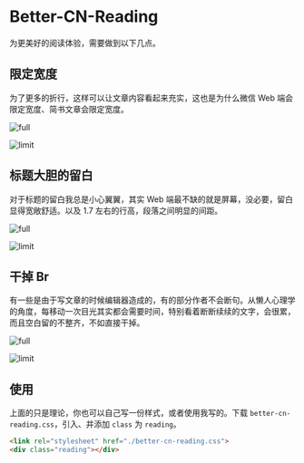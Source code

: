 # Better-CN-Reading

为更美好的阅读体验，需要做到以下几点。

## 限定宽度

为了更多的折行，这样可以让文章内容看起来充实，这也是为什么微信 Web 端会限定宽度、简书文章会限定宽度。

![full](./screen/1.png)

![limit](./screen/2.png)

## 标题大胆的留白

对于标题的留白我总是小心翼翼，其实 Web 端最不缺的就是屏幕，没必要，留白显得宽敞舒适。以及 1.7 左右的行高，段落之间明显的间距。

![full](./screen/3.png)

![limit](./screen/4.png)

## 干掉 Br

有一些是由于写文章的时候编辑器造成的，有的部分作者不会断句。从懒人心理学的角度，每移动一次目光其实都会需要时间，特别看着断断续续的文字，会很累，而且空白留的不整齐，不如直接干掉。

![full](./screen/5.png)

![limit](./screen/6.png)

## 使用

上面的只是理论，你也可以自己写一份样式，或者使用我写的。下载 `better-cn-reading.css`，引入、并添加 `class` 为 `reading`。

```html
<link rel="stylesheet" href="./better-cn-reading.css">
<div class="reading"></div>
```
